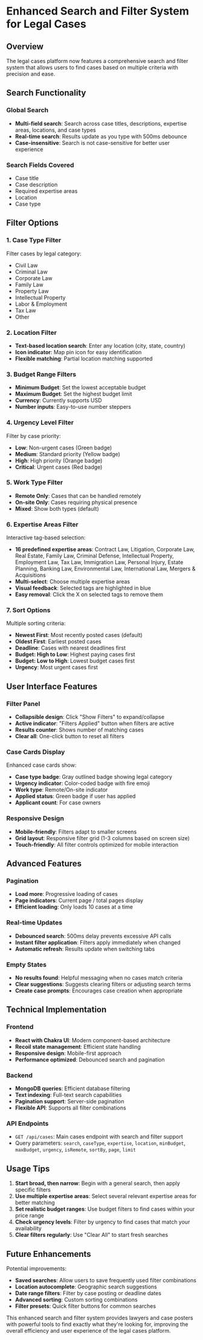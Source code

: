 # Enhanced Search and Filter System for Legal Cases

## Overview
The legal cases platform now features a comprehensive search and filter system that allows users to find cases based on multiple criteria with precision and ease.

## Search Functionality

### Global Search
- **Multi-field search**: Search across case titles, descriptions, expertise areas, locations, and case types
- **Real-time search**: Results update as you type with 500ms debounce
- **Case-insensitive**: Search is not case-sensitive for better user experience

### Search Fields Covered
- Case title
- Case description  
- Required expertise areas
- Location
- Case type

## Filter Options

### 1. Case Type Filter
Filter cases by legal category:
- Civil Law
- Criminal Law
- Corporate Law
- Family Law
- Property Law
- Intellectual Property
- Labor & Employment
- Tax Law
- Other

### 2. Location Filter
- **Text-based location search**: Enter any location (city, state, country)
- **Icon indicator**: Map pin icon for easy identification
- **Flexible matching**: Partial location matching supported

### 3. Budget Range Filters
- **Minimum Budget**: Set the lowest acceptable budget
- **Maximum Budget**: Set the highest budget limit
- **Currency**: Currently supports USD
- **Number inputs**: Easy-to-use number steppers

### 4. Urgency Level Filter
Filter by case priority:
- **Low**: Non-urgent cases (Green badge)
- **Medium**: Standard priority (Yellow badge)
- **High**: High priority (Orange badge)
- **Critical**: Urgent cases (Red badge)

### 5. Work Type Filter
- **Remote Only**: Cases that can be handled remotely
- **On-site Only**: Cases requiring physical presence
- **Mixed**: Show both types (default)

### 6. Expertise Areas Filter
Interactive tag-based selection:
- **16 predefined expertise areas**: Contract Law, Litigation, Corporate Law, Real Estate, Family Law, Criminal Defense, Intellectual Property, Employment Law, Tax Law, Immigration Law, Personal Injury, Estate Planning, Banking Law, Environmental Law, International Law, Mergers & Acquisitions
- **Multi-select**: Choose multiple expertise areas
- **Visual feedback**: Selected tags are highlighted in blue
- **Easy removal**: Click the X on selected tags to remove them

### 7. Sort Options
Multiple sorting criteria:
- **Newest First**: Most recently posted cases (default)
- **Oldest First**: Earliest posted cases
- **Deadline**: Cases with nearest deadlines first
- **Budget: High to Low**: Highest paying cases first
- **Budget: Low to High**: Lowest budget cases first
- **Urgency**: Most urgent cases first

## User Interface Features

### Filter Panel
- **Collapsible design**: Click "Show Filters" to expand/collapse
- **Active indicator**: "Filters Applied" button when filters are active
- **Results counter**: Shows number of matching cases
- **Clear all**: One-click button to reset all filters

### Case Cards Display
Enhanced case cards show:
- **Case type badge**: Gray outlined badge showing legal category
- **Urgency indicator**: Color-coded badge with fire emoji
- **Work type**: Remote/On-site indicator
- **Applied status**: Green badge if user has applied
- **Applicant count**: For case owners

### Responsive Design
- **Mobile-friendly**: Filters adapt to smaller screens
- **Grid layout**: Responsive filter grid (1-3 columns based on screen size)
- **Touch-friendly**: All filter controls optimized for mobile interaction

## Advanced Features

### Pagination
- **Load more**: Progressive loading of cases
- **Page indicators**: Current page / total pages display
- **Efficient loading**: Only loads 10 cases at a time

### Real-time Updates
- **Debounced search**: 500ms delay prevents excessive API calls
- **Instant filter application**: Filters apply immediately when changed
- **Automatic refresh**: Results update when switching tabs

### Empty States
- **No results found**: Helpful messaging when no cases match criteria
- **Clear suggestions**: Suggests clearing filters or adjusting search terms
- **Create case prompts**: Encourages case creation when appropriate

## Technical Implementation

### Frontend
- **React with Chakra UI**: Modern component-based architecture
- **Recoil state management**: Efficient state handling
- **Responsive design**: Mobile-first approach
- **Performance optimized**: Debounced search and pagination

### Backend
- **MongoDB queries**: Efficient database filtering
- **Text indexing**: Full-text search capabilities
- **Pagination support**: Server-side pagination
- **Flexible API**: Supports all filter combinations

### API Endpoints
- `GET /api/cases`: Main cases endpoint with search and filter support
- Query parameters: `search`, `caseType`, `expertise`, `location`, `minBudget`, `maxBudget`, `urgency`, `isRemote`, `sortBy`, `page`, `limit`

## Usage Tips

1. **Start broad, then narrow**: Begin with a general search, then apply specific filters
2. **Use multiple expertise areas**: Select several relevant expertise areas for better matching
3. **Set realistic budget ranges**: Use budget filters to find cases within your price range
4. **Check urgency levels**: Filter by urgency to find cases that match your availability
5. **Clear filters regularly**: Use "Clear All" to start fresh searches

## Future Enhancements

Potential improvements:
- **Saved searches**: Allow users to save frequently used filter combinations
- **Location autocomplete**: Geographic search suggestions
- **Date range filters**: Filter by case posting or deadline dates
- **Advanced sorting**: Custom sorting combinations
- **Filter presets**: Quick filter buttons for common searches

This enhanced search and filter system provides lawyers and case posters with powerful tools to find exactly what they're looking for, improving the overall efficiency and user experience of the legal cases platform. 